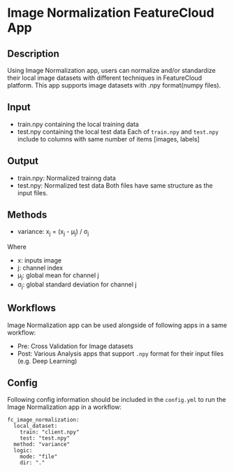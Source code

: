 # Image Normalization FeatureCloud App

## Description
Using Image Normalization app, users  can normalize and/or standardize their local image datasets with different techniques in FeatureCloud platform.
This app supports image datasets with .npy format(numpy files).

## Input
- train.npy containing the local training data  
- test.npy containing the local test data
Each of `train.npy` and `test.npy` include to columns with same number of items [images, labels]
## Output
- train.npy: Normalized trainng data 
- test.npy: Normalized test data
Both files have same structure as the input files.
  
## Methods
- variance:     x<sub>j</sub> = (x<sub>j</sub> - &mu;<sub>j</sub>) / &sigma;<sub>j</sub>

Where
- x: inputs image
- j: channel index
- &mu;<sub>j</sub>: global mean for channel j
- &sigma;<sub>j</sub>: global standard deviation for channel j
  
    

## Workflows
Image Normalization app can be used alongside of following apps in a same workflow:
- Pre: Cross Validation for Image datasets
- Post: Various Analysis apps that support `.npy` format for their input files (e.g. Deep Learning)

## Config
Following config information should be included in the `config.yml` to run the Image Normalization app in a workflow:
```
fc_image_normalization:
  local_dataset:
    train: "client.npy"
    test: "test.npy"
  method: "variance"
  logic:
    mode: "file"
    dir: "."
```